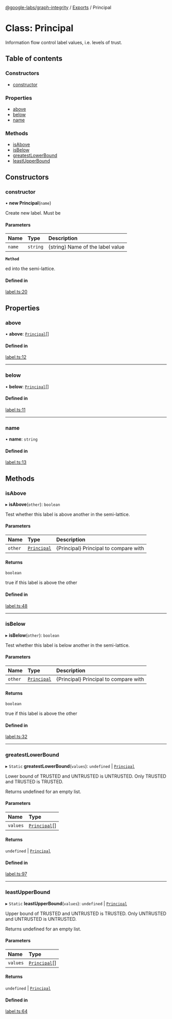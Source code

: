 [@google-labs/graph-integrity](../README.md) / [Exports](../modules.md) / Principal

# Class: Principal

Information flow control label values, i.e. levels of trust.

## Table of contents

### Constructors

- [constructor](Principal.md#constructor)

### Properties

- [above](Principal.md#above)
- [below](Principal.md#below)
- [name](Principal.md#name)

### Methods

- [isAbove](Principal.md#isabove)
- [isBelow](Principal.md#isbelow)
- [greatestLowerBound](Principal.md#greatestlowerbound)
- [leastUpperBound](Principal.md#leastupperbound)

## Constructors

### constructor

• **new Principal**(`name`)

Create new label. Must be

#### Parameters

| Name | Type | Description |
| :------ | :------ | :------ |
| `name` | `string` | {string} Name of the label value |

**`Method`**

ed into the semi-lattice.

#### Defined in

[label.ts:20](https://github.com/Chizobaonorh/labs-prototypes/blob/0d5a680/seeds/graph-integrity/src/label.ts#L20)

## Properties

### above

• **above**: [`Principal`](Principal.md)[]

#### Defined in

[label.ts:12](https://github.com/Chizobaonorh/labs-prototypes/blob/0d5a680/seeds/graph-integrity/src/label.ts#L12)

___

### below

• **below**: [`Principal`](Principal.md)[]

#### Defined in

[label.ts:11](https://github.com/Chizobaonorh/labs-prototypes/blob/0d5a680/seeds/graph-integrity/src/label.ts#L11)

___

### name

• **name**: `string`

#### Defined in

[label.ts:13](https://github.com/Chizobaonorh/labs-prototypes/blob/0d5a680/seeds/graph-integrity/src/label.ts#L13)

## Methods

### isAbove

▸ **isAbove**(`other`): `boolean`

Test whether this label is above another in the semi-lattice.

#### Parameters

| Name | Type | Description |
| :------ | :------ | :------ |
| `other` | [`Principal`](Principal.md) | {Principal} Principal to compare with |

#### Returns

`boolean`

true if this label is above the other

#### Defined in

[label.ts:48](https://github.com/Chizobaonorh/labs-prototypes/blob/0d5a680/seeds/graph-integrity/src/label.ts#L48)

___

### isBelow

▸ **isBelow**(`other`): `boolean`

Test whether this label is below another in the semi-lattice.

#### Parameters

| Name | Type | Description |
| :------ | :------ | :------ |
| `other` | [`Principal`](Principal.md) | {Principal} Principal to compare with |

#### Returns

`boolean`

true if this label is above the other

#### Defined in

[label.ts:32](https://github.com/Chizobaonorh/labs-prototypes/blob/0d5a680/seeds/graph-integrity/src/label.ts#L32)

___

### greatestLowerBound

▸ `Static` **greatestLowerBound**(`values`): `undefined` \| [`Principal`](Principal.md)

Lower bound of TRUSTED and UNTRUSTED is UNTRUSTED.
Only TRUSTED and TRUSTED is TRUSTED.

Returns undefined for an empty list.

#### Parameters

| Name | Type |
| :------ | :------ |
| `values` | [`Principal`](Principal.md)[] |

#### Returns

`undefined` \| [`Principal`](Principal.md)

#### Defined in

[label.ts:97](https://github.com/Chizobaonorh/labs-prototypes/blob/0d5a680/seeds/graph-integrity/src/label.ts#L97)

___

### leastUpperBound

▸ `Static` **leastUpperBound**(`values`): `undefined` \| [`Principal`](Principal.md)

Upper bound of TRUSTED and UNTRUSTED is TRUSTED.
Only UNTRUSTED and UNTRUSTED is UNTRUSTED.

Returns undefined for an empty list.

#### Parameters

| Name | Type |
| :------ | :------ |
| `values` | [`Principal`](Principal.md)[] |

#### Returns

`undefined` \| [`Principal`](Principal.md)

#### Defined in

[label.ts:64](https://github.com/Chizobaonorh/labs-prototypes/blob/0d5a680/seeds/graph-integrity/src/label.ts#L64)

